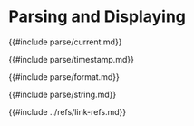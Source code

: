 # Parsing and Displaying

{{#include parse/current.md}}

{{#include parse/timestamp.md}}

{{#include parse/format.md}}

{{#include parse/string.md}}

{{#include ../refs/link-refs.md}}
